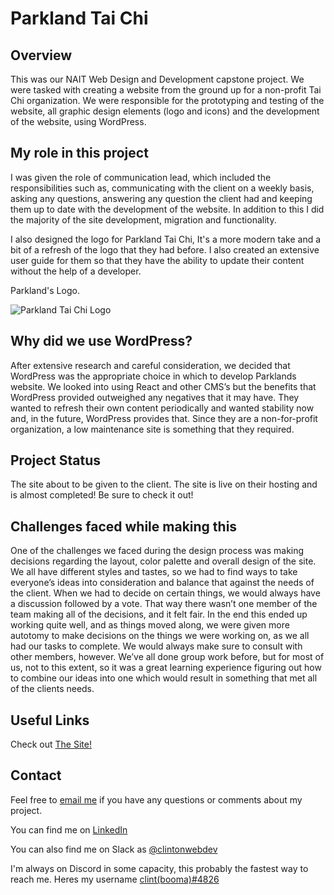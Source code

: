 # Parkland Tai Chi

## Overview
This was our NAIT Web Design and Development capstone project. We were tasked with creating a website from the ground up for a non-profit Tai Chi organization. We were responsible for the prototyping and testing of the website, all graphic design elements (logo and icons) and the development of the website, using WordPress. 

## My role in this project
I was given the role of communication lead, which included the responsibilities such as, communicating with the client on a weekly basis, asking any questions, answering any question the client had and keeping them up to date with the development of the website. In addition to this I did the majority of the site development, migration and functionality.

I also designed the logo for Parkland Tai Chi, It's a more modern take and a bit of a refresh of the logo that they had before. I also created an extensive user guide for them so that they have the ability to update their content without the help of a developer.

Parkland's Logo. 

![Parkland Tai Chi Logo](https://user-images.githubusercontent.com/83998647/234753622-942666a3-94a9-42b7-8902-9430ffd0651a.jpg)

## Why did we use WordPress?
After extensive research and careful consideration, we decided that WordPress was the appropriate choice in which to develop Parklands website. We looked into using React and other CMS’s but the benefits that WordPress provided outweighed any negatives that it may have. They wanted to refresh their own content periodically and wanted stability now and, in the future, WordPress provides that. Since they are a non-for-profit organization, a low maintenance site is something that they required. 

## Project Status
The site about to be given to the client. The site is live on their hosting and is almost completed! Be sure to check it out!

## Challenges faced while making this
One of the challenges we faced during the design process was making decisions regarding the layout, color palette and overall design of the site. We all have different styles and tastes, so we had to find ways to take everyone’s ideas into consideration and balance that against the needs of the client. When we had to decide on certain things, we would always have a discussion followed by a vote. That way there wasn’t one member of the team making all of the decisions, and it felt fair. In the end this ended up working quite well, and as things moved along, we were given more autotomy to make decisions on the things we were working on, as we all had our tasks to complete. We would always make sure to consult with other members, however. We’ve all done group work before, but for most of us, not to this extent, so it was a great learning experience figuring out how to combine our ideas into one which would result in something that met all of the clients needs.

## Useful Links
Check out <a href="https://parklandtaichi.com" target="_blank">The Site!</a>

## Contact
Feel free to [email me](mailto:clintondgorda@gmail.com) if you have any questions or comments about my project.

You can find me on <a href="https://www.linkedin.com/in/clintonjewett/" target="_blank">LinkedIn</a>

You can also find me on Slack as <a href="https://clintssandbox.slack.com/team/U051WJSE588" target="_blank">@clintonwebdev</a>

I'm always on Discord in some capacity, this probably the fastest way to reach me. Heres my username <a href="https://discordapp.com/users/123456789012345678" target="_blank">clint(booma)#4826</a>
